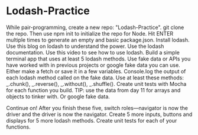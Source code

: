 # Lodash-Practice
While pair-programming, create a new repo: "Lodash-Practice".
git clone the repo.
Then use npm init to initialize the repo for Node.
Hit ENTER multiple times to generate an empty and basic package.json.
Install lodash.
Use this blog on lodash to understand the power.
Use the lodash documentation.
Use this video to see how to use lodash.
Build a simple terminal app that uses at least 5 lodash methods.
Use fake data or APIs you have worked with in previous projects or google fake data you can use. Either make a fetch or save it in a few variables.
Console.log the output of each lodash method called on the fake data.
Use at least these methods: _.chunk(), _.reverse(), _.without(), _.shuffle().
Create unit tests with Mocha for each function you build.
TIP: use the data from day 11 for arrays and objects to tinker with. Or google fake data.

Continue on! After you finish these five, switch roles—navigator is now the driver and the driver is now the navigator.
Create 5 more inputs, buttons and displays for 5 more lodash methods.
Create unit tests for each of your functions.